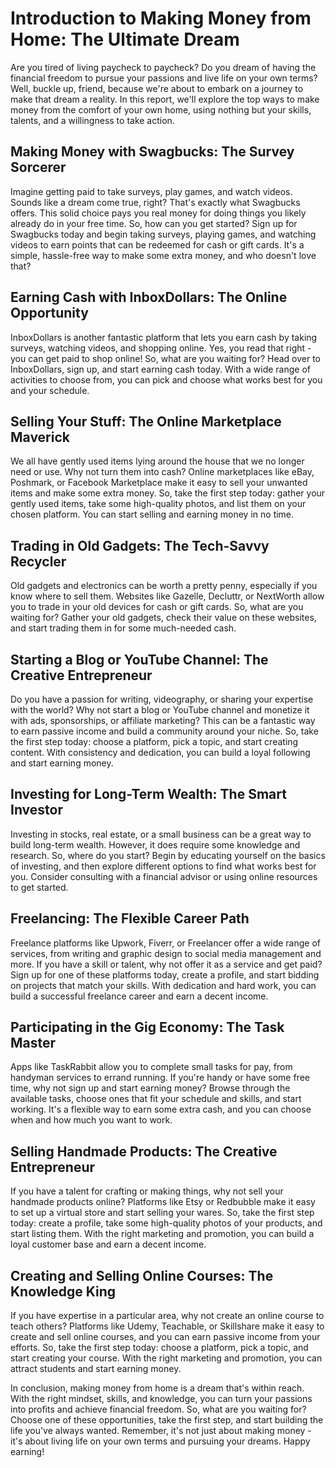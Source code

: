 # Introduction to Making Money from Home: The Ultimate Dream
Are you tired of living paycheck to paycheck? Do you dream of having the financial freedom to pursue your passions and live life on your own terms? Well, buckle up, friend, because we're about to embark on a journey to make that dream a reality. In this report, we'll explore the top ways to make money from the comfort of your own home, using nothing but your skills, talents, and a willingness to take action.

## Making Money with Swagbucks: The Survey Sorcerer
Imagine getting paid to take surveys, play games, and watch videos. Sounds like a dream come true, right? That's exactly what Swagbucks offers. This solid choice pays you real money for doing things you likely already do in your free time. So, how can you get started? Sign up for Swagbucks today and begin taking surveys, playing games, and watching videos to earn points that can be redeemed for cash or gift cards. It's a simple, hassle-free way to make some extra money, and who doesn't love that?

## Earning Cash with InboxDollars: The Online Opportunity
InboxDollars is another fantastic platform that lets you earn cash by taking surveys, watching videos, and shopping online. Yes, you read that right - you can get paid to shop online! So, what are you waiting for? Head over to InboxDollars, sign up, and start earning cash today. With a wide range of activities to choose from, you can pick and choose what works best for you and your schedule.

## Selling Your Stuff: The Online Marketplace Maverick
We all have gently used items lying around the house that we no longer need or use. Why not turn them into cash? Online marketplaces like eBay, Poshmark, or Facebook Marketplace make it easy to sell your unwanted items and make some extra money. So, take the first step today: gather your gently used items, take some high-quality photos, and list them on your chosen platform. You can start selling and earning money in no time.

## Trading in Old Gadgets: The Tech-Savvy Recycler
Old gadgets and electronics can be worth a pretty penny, especially if you know where to sell them. Websites like Gazelle, Decluttr, or NextWorth allow you to trade in your old devices for cash or gift cards. So, what are you waiting for? Gather your old gadgets, check their value on these websites, and start trading them in for some much-needed cash.

## Starting a Blog or YouTube Channel: The Creative Entrepreneur
Do you have a passion for writing, videography, or sharing your expertise with the world? Why not start a blog or YouTube channel and monetize it with ads, sponsorships, or affiliate marketing? This can be a fantastic way to earn passive income and build a community around your niche. So, take the first step today: choose a platform, pick a topic, and start creating content. With consistency and dedication, you can build a loyal following and start earning money.

## Investing for Long-Term Wealth: The Smart Investor
Investing in stocks, real estate, or a small business can be a great way to build long-term wealth. However, it does require some knowledge and research. So, where do you start? Begin by educating yourself on the basics of investing, and then explore different options to find what works best for you. Consider consulting with a financial advisor or using online resources to get started.

## Freelancing: The Flexible Career Path
Freelance platforms like Upwork, Fiverr, or Freelancer offer a wide range of services, from writing and graphic design to social media management and more. If you have a skill or talent, why not offer it as a service and get paid? Sign up for one of these platforms today, create a profile, and start bidding on projects that match your skills. With dedication and hard work, you can build a successful freelance career and earn a decent income.

## Participating in the Gig Economy: The Task Master
Apps like TaskRabbit allow you to complete small tasks for pay, from handyman services to errand running. If you're handy or have some free time, why not sign up and start earning money? Browse through the available tasks, choose ones that fit your schedule and skills, and start working. It's a flexible way to earn some extra cash, and you can choose when and how much you want to work.

## Selling Handmade Products: The Creative Entrepreneur
If you have a talent for crafting or making things, why not sell your handmade products online? Platforms like Etsy or Redbubble make it easy to set up a virtual store and start selling your wares. So, take the first step today: create a profile, take some high-quality photos of your products, and start listing them. With the right marketing and promotion, you can build a loyal customer base and earn a decent income.

## Creating and Selling Online Courses: The Knowledge King
If you have expertise in a particular area, why not create an online course to teach others? Platforms like Udemy, Teachable, or Skillshare make it easy to create and sell online courses, and you can earn passive income from your efforts. So, take the first step today: choose a platform, pick a topic, and start creating your course. With the right marketing and promotion, you can attract students and start earning money.

In conclusion, making money from home is a dream that's within reach. With the right mindset, skills, and knowledge, you can turn your passions into profits and achieve financial freedom. So, what are you waiting for? Choose one of these opportunities, take the first step, and start building the life you've always wanted. Remember, it's not just about making money - it's about living life on your own terms and pursuing your dreams. Happy earning!